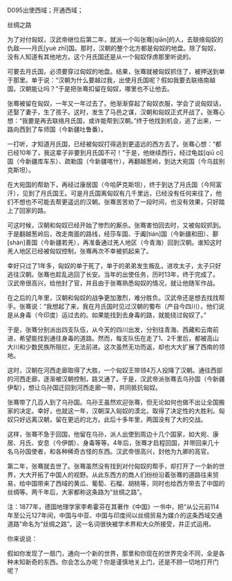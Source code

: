 D095出使西域；开通西域；

丝绸之路



为了对付匈奴，汉武帝继位后第二年，就派一个叫张骞[qiān]的人，去联络匈奴的仇敌——月氏[yuè zhī]国。那时，汉朝的整个北方都是匈奴的地盘。除了匈奴，没有人知道有其他地方。这个月氏国还是从一个匈奴俘虏那里听说的。

可要去月氏国，必须要穿过匈奴的地盘。结果，张骞就被匈奴抓住了，被押送到单于那里。单于说：“汉朝为什么要越过我，出使月氏国呢？假如我要去联络南越国，汉朝能让吗？”于是把张骞扣留在匈奴，哪里也不让他去。

张骞被留在匈奴，一年又一年过去了。他渐渐穿起了匈奴衣服，学会了说匈奴话，还娶了妻子，生了孩子。这时，发生了马邑之谋，汉朝和匈奴正式开战了。张骞心想：“我要是再去联络月氏国，或许能帮到汉朝。”终于他找到机会，逃了出来，一路向西到了车师国（今新疆吐鲁番）。

一打听，才知道月氏国，已经被匈奴打得逃到更遥远的西方去了。张骞心想：“都已经10年了，我这辈子非要到月氏国不可！”于是，他继续西行，经过龟兹[qiū cí]国（今新疆库车东）、疏勒国（今新疆喀什），再翻越葱岭，到达大宛国（今乌兹别克斯坦）。

在大宛国的帮助下，再经过康居国（今哈萨克斯坦），终于到达了月氏国（今阿富汗），见到了月氏国王。可是月氏国离匈奴有几千里远，已经没有任何来往了，他们不想也不可能去帮更遥远的汉朝。张骞苦苦劝了一段时间，也没有效果，只好踏上了回家的路。

可这时候，汉朝和匈奴已经开始了惨烈的厮杀。张骞害怕回去时，又被匈奴抓到。于是翻越葱岭后，改走南面的路线，经莎车国、于阗[tián]国（今新疆和田）、鄯[shàn]善国（今新疆若羌），再准备通过羌人地区（今青海）回到汉朝。谁知这时羌人地区已经被匈奴控制，张骞再次不幸被抓起来了。

幸好只过了1年多，匈奴的单于死了，单于的弟弟发生叛乱，进攻太子，太子只好逃往汉朝。张骞也趁乱逃回了长安。当年的出使任务，历时13年，终于完成了。汉武帝很高兴，给他封了官，并且由于张骞熟悉匈奴的情况，就让他随军作战。

在之后的几年里，汉朝和匈奴的战争更加激烈，难分胜负。汉武帝还是想去找找帮手。张骞说：“我想起了来，我在月氏国时见过汉朝的蜀布（产自今四川），他们说是从身毒（今印度）运过去的。如果能找到去身毒的路，就能绕过匈奴了。”

于是，张骞分别派出四支队伍，从今天的四川出发，分别往青海、西藏和云南前进，希望能找到通往身毒的道路。然而，每支队伍在走了1、2千里后，都被高山大川和少数民族所阻拦，无法前进。这次虽然无功而返，却也大大扩展了西南的领地。

这时，汉朝在河西走廊取得了大胜，一个匈奴王带领4万人投降了汉朝。通往西部的河西走廊，逐渐被汉朝控制，路又通了。于是，汉武帝派张骞去乌孙国（今新疆伊犁），想让乌孙国迁回到河西走廊一带，共同抵抗匈奴。

张骞带了几百人到了乌孙国。乌孙王虽然欢迎张骞，但无论如何也做不出让全国搬家的决定。幸好，也就这一年，汉朝深入匈奴的漠北，取得了决定性的大胜利。匈奴只好远离汉朝，留在更远的北方。此后十多年里，两国没有了大的交战。

这样，张骞不急于回国，他留在乌孙，派人出使到周边十几个国家，如大宛、康居、月氏、安息（今伊朗）、身毒等等。4年后，张骞才启程回国，并带回来几十名乌孙国使者，和各种稀奇古怪的东西。汉武帝很高兴，封他为九卿的高官。

第二年，张骞就去世了。张骞虽然没有找到对付匈奴的帮手，却打开了一个新的世界，大大开拓了中国人的视野。从此东西方的商人们纷纷沿着张骞的道路往来贸易，给中国带来了西域的黄瓜、葡萄、石榴、胡桃等，同时也给西方带去了中国的丝绸等。两千年后，大家都称这条路为“丝绸之路”。



注：1877年，德国地理学家李希霍芬在其著作《中国》一书中，把“从公元前114年至公元127年间，中国与中亚、中国与印度间以丝绸贸易为媒介的这条西域交通道路”命名为“丝绸之路”。这一名词很快被学术界和大众所接受，并正式运用。



你来说说：

假如你发现了一扇门，通向一个新的世界，那里和你现在的世界完全不同，全是各种未知新奇的东西。你会怎么办呢？你是谨慎地关上门，还是不顾一切地打开门呢？